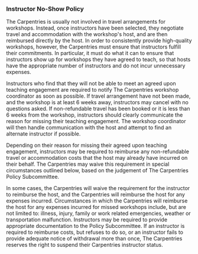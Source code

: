 ### Instructor No-Show Policy

The Carpentries is usually not involved in travel arrangements for workshops. Instead, once instructors have been selected, they negotiate travel and accommodation with the workshop's host, and are then reimbursed directly by the host. In order to consistently provide high-quality workshops, however, the Carpentries must ensure that instructors fulfill their commitments. In particular, it must do what it can to ensure that instructors show up for workshops they have agreed to teach, so that hosts have the appropriate number of instructors and do not incur unnecessary expenses.

Instructors who find that they will not be able to meet an agreed upon teaching engagement are required to notify The Carpentries workshop coordinator as soon as possible. If travel arrangement have not been made, and the workshop is at least 6 weeks away, instructors may cancel with no questions asked. If non-refundable travel has been booked or it is less than 6 weeks from the workshop, instructors should clearly communicate the reason for missing their teaching engagement. The workshop coordinator will then handle communication with the host and attempt to find an alternate instructor if possible.

Depending on their reason for missing their agreed upon teaching engagement, instructors may be required to reimburse any non-refundable travel or accommodation costs that the host may already have incurred on their behalf. The Carpentries may waive this requirement in special circumstances outlined below, based on the judgement of The Carpentries Policy Subcommittee.

In some cases, the Carpentries will waive the requirement for the instructor to reimburse the host, and the Carpentries will reimburse the host for any expenses incurred. Circumstances in which the Carpentries will reimburse the host for any expenses incurred for missed workshops include, but are not limited to: illness, injury, family or work related emergencies, weather or transportation malfunction. Instructors may be required to provide appropriate documentation to the Policy Subcommittee. If an instructor is required to reimburse costs, but refuses to do so, or an instructor fails to provide adequate notice of withdrawal more than once, The Carpentries reserves the right to suspend their Carpentries instructor status.